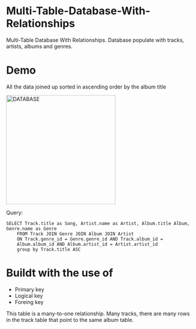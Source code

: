 # Multi-Table-Database-With-Relationships
Multi-Table Database With Relationships. Database populate  with tracks, artists, albums and genres.

# Demo 
All the data joined up sorted in ascending order by the album title

<img width="294" alt="DATABASE" src="https://user-images.githubusercontent.com/107360657/197580681-f62e86e5-de4e-45cd-b789-38f6f3f7dacd.png">

Query: 
```
SELECT Track.title as Song, Artist.name as Artist, Album.title Album, Genre.name as Genre
    FROM Track JOIN Genre JOIN Album JOIN Artist 
    ON Track.genre_id = Genre.genre_id AND Track.album_id = 
    Album.album_id AND Album.artist_id = Artist.artist_id
    group by Track.title ASC
```
# Buildt with the use of
- Primary key
- Logical key
- Foreing key

This table is a many-to-one relationship. Many tracks, there are many rows in the track table that point to the same album table.
